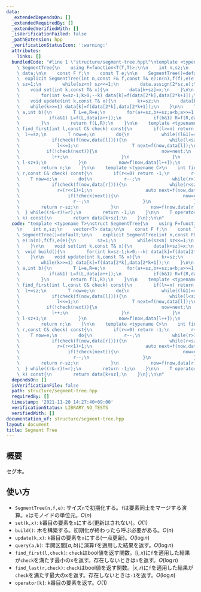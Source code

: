 ```yaml
---
data:
  _extendedDependsOn: []
  _extendedRequiredBy: []
  _extendedVerifiedWith: []
  _isVerificationFailed: false
  _pathExtension: hpp
  _verificationStatusIcon: ':warning:'
  attributes:
    links: []
  bundledCode: "#line 1 \"structure/segment-tree.hpp\"\ntemplate <typename T>\nstruct\
    \ SegmentTree{\n    using F=function<T(T,T)>;\n\n    int n,sz;\n    vector<T>\
    \ data;\n\n    const F f;\n    const T e;\n\n    SegmentTree()=default;\n\n  \
    \  explicit SegmentTree(int n,const F& f,const T& e):n(n),f(f),e(e){\n       \
    \ sz=1;\n        while(sz<n) sz<<=1;\n        data.assign(2*sz,e);\n    }\n\n\
    \    void set(int k,const T& x){\n        data[k+sz]=x;\n    }\n\n    void build(){\n\
    \        for(int k=sz-1;k>0;--k) data[k]=f(data[2*k],data[2*k+1]);\n    }\n\n\
    \    void update(int k,const T& x){\n        k+=sz;\n        data[k]=x;\n    \
    \    while(k>>=1) data[k]=f(data[2*k],data[2*k+1]);\n    }\n\n    T query(int\
    \ a,int b){\n        T L=e,R=e;\n        for(a+=sz,b+=sz;a<b;a>>=1,b>>=1){\n \
    \           if(a&1) L=f(L,data[a++]);\n            if(b&1) R=f(R,data[--b]);\n\
    \        }\n        return f(L,R);\n    }\n\n    template <typename C>\n    int\
    \ find_first(int l,const C& check) const{\n        if(l>=n) return n;\n      \
    \  l+=sz;\n        T now=e;\n        do{\n            while((l&1)==0) l>>=1;\n\
    \            if(check(f(now,data[l]))){\n                while(l<sz){\n      \
    \              l<<=1;\n                    T next=f(now,data[l]);\n          \
    \          if(!check(next)){\n                        now=next;\n            \
    \            l++;\n                    }\n                }\n                return\
    \ l-sz+1;\n            }\n            now=f(now,data[l++]);\n        } while((l&-l)!=l);\n\
    \        return n;\n    }\n\n    template <typename C>\n    int find_last(int\
    \ r,const C& check) const{\n        if(r<=0) return -1;\n        r+=sz;\n    \
    \    T now=e;\n        do{\n            r--;\n            while(r>1&&(r&1)) r>>=1;\n\
    \            if(check(f(now,data[r]))){\n                while(r<sz){\n      \
    \              r=(r<<1)+1;\n                    auto next=f(now,data[r]);\n  \
    \                  if(!check(next)){\n                        now=next;\n    \
    \                    r--;\n                    }\n                }\n        \
    \        return r-sz;\n            }\n            now=f(now,data[r]);\n      \
    \  } while((r&-r)!=r);\n        return -1;\n    }\n\n    T operator[](const int&\
    \ k) const{\n        return data[k+sz];\n    }\n};\n\n"
  code: "template <typename T>\nstruct SegmentTree{\n    using F=function<T(T,T)>;\n\
    \n    int n,sz;\n    vector<T> data;\n\n    const F f;\n    const T e;\n\n   \
    \ SegmentTree()=default;\n\n    explicit SegmentTree(int n,const F& f,const T&\
    \ e):n(n),f(f),e(e){\n        sz=1;\n        while(sz<n) sz<<=1;\n        data.assign(2*sz,e);\n\
    \    }\n\n    void set(int k,const T& x){\n        data[k+sz]=x;\n    }\n\n  \
    \  void build(){\n        for(int k=sz-1;k>0;--k) data[k]=f(data[2*k],data[2*k+1]);\n\
    \    }\n\n    void update(int k,const T& x){\n        k+=sz;\n        data[k]=x;\n\
    \        while(k>>=1) data[k]=f(data[2*k],data[2*k+1]);\n    }\n\n    T query(int\
    \ a,int b){\n        T L=e,R=e;\n        for(a+=sz,b+=sz;a<b;a>>=1,b>>=1){\n \
    \           if(a&1) L=f(L,data[a++]);\n            if(b&1) R=f(R,data[--b]);\n\
    \        }\n        return f(L,R);\n    }\n\n    template <typename C>\n    int\
    \ find_first(int l,const C& check) const{\n        if(l>=n) return n;\n      \
    \  l+=sz;\n        T now=e;\n        do{\n            while((l&1)==0) l>>=1;\n\
    \            if(check(f(now,data[l]))){\n                while(l<sz){\n      \
    \              l<<=1;\n                    T next=f(now,data[l]);\n          \
    \          if(!check(next)){\n                        now=next;\n            \
    \            l++;\n                    }\n                }\n                return\
    \ l-sz+1;\n            }\n            now=f(now,data[l++]);\n        } while((l&-l)!=l);\n\
    \        return n;\n    }\n\n    template <typename C>\n    int find_last(int\
    \ r,const C& check) const{\n        if(r<=0) return -1;\n        r+=sz;\n    \
    \    T now=e;\n        do{\n            r--;\n            while(r>1&&(r&1)) r>>=1;\n\
    \            if(check(f(now,data[r]))){\n                while(r<sz){\n      \
    \              r=(r<<1)+1;\n                    auto next=f(now,data[r]);\n  \
    \                  if(!check(next)){\n                        now=next;\n    \
    \                    r--;\n                    }\n                }\n        \
    \        return r-sz;\n            }\n            now=f(now,data[r]);\n      \
    \  } while((r&-r)!=r);\n        return -1;\n    }\n\n    T operator[](const int&\
    \ k) const{\n        return data[k+sz];\n    }\n};\n\n"
  dependsOn: []
  isVerificationFile: false
  path: structure/segment-tree.hpp
  requiredBy: []
  timestamp: '2021-11-20 14:27:40+09:00'
  verificationStatus: LIBRARY_NO_TESTS
  verifiedWith: []
documentation_of: structure/segment-tree.hpp
layout: document
title: Segment Tree
---
```


## 概要
セグ木。

## 使い方
* `SegmentTree(n,f,e)`: サイズ`n`で初期化する。`f`は要素同士をマージする演算。`e`はモノイドの単位元。$O(n)$
* `set(k,x)`: `k`番目の要素を`x`にする(更新はされない)。$O(1)$
* `build()`: 木を構築する。初期化が終わったら呼ぶ必要がある。$O(n)$
* `update(k,x)`: `k`番目の要素を`x`にする(一点更新)。$O(\log n)$
* `query(a,b)`: 半開区間$[a,b)$に演算`f`を適用した結果を返す。$O(\log n)$
* `find_first(l,check)`: `check`はbool値を返す関数。$[l,x)$に`f`を適用した結果が`check`を満たす最小のxを返す。存在しないときは`n`を返す。$O(\log n)$
* `find_last(r,check)`: `check`はbool値を返す関数。$[x,r)$に`f`を適用した結果が`check`を満たす最大のxを返す。存在しないときは`-1`を返す。$O(\log n)$
* `operator[k]`: k番目の要素を返す。$O(1)$
